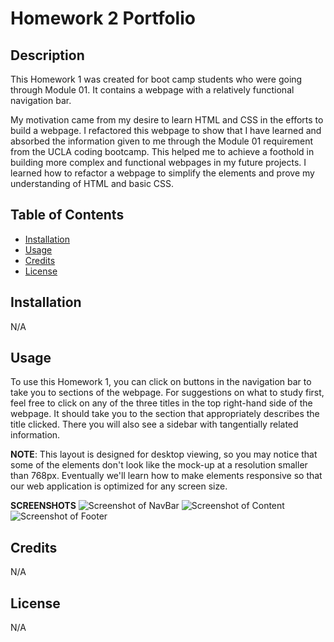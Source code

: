 # Homework 2 Portfolio

## Description

This Homework 1 was created for boot camp students who were going through Module 01. It contains a webpage with a relatively functional navigation bar.

My motivation came from my desire to learn HTML and CSS in the efforts to build a webpage.
I refactored this webpage to show that I have learned and absorbed the information given to me through the Module 01 requirement from the UCLA coding bootcamp.
This helped me to achieve a foothold in building more complex and functional webpages in my future projects.
I learned how to refactor a webpage to simplify the elements and prove my understanding of HTML and basic CSS.

## Table of Contents 

- [Installation](#installation)
- [Usage](#usage)
- [Credits](#credits)
- [License](#license)

## Installation

N/A

## Usage

To use this Homework 1, you can click on buttons in the navigation bar to take you to sections of the webpage. For suggestions on what to study first, feel free to click on any of the three titles in the top right-hand side of the webpage. It should take you to the section that appropriately describes the title clicked. There you will also see a sidebar with tangentially related information.

**NOTE**: This layout is designed for desktop viewing, so you may notice that some of the elements don't look like the mock-up at a resolution smaller than 768px. Eventually we'll learn how to make elements responsive so that our web application is optimized for any screen size.

**SCREENSHOTS**
![Screenshot of NavBar](/assets/images/ScreenshotNavBar.PNG)
![Screenshot of Content](/assets/images/ScreenshotContent2.PNG)
![Screenshot of Footer](/assets/images/ScreenshotFooter.PNG)

## Credits

N/A

## License

N/A